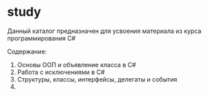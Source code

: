 # study
Данный каталог предназначен для усвоения материала из курса программирования C#

Содержание:
1. Основы ООП и объявление класса в C#
2. Работа с исключениями в C#
3. Структуры, классы, интерфейсы, делегаты и события
4. 

